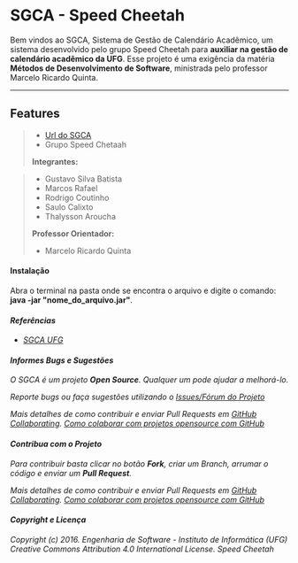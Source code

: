 SGCA - Speed Cheetah
===================


Bem vindos ao SGCA, Sistema de Gestão de Calendário Acadêmico, um sistema desenvolvido pelo grupo Speed Cheetah para **auxiliar na gestão de calendário acadêmico da UFG**. Esse projeto é uma exigência da matéria **Métodos de Desenvolvimento de Software**, ministrada pelo professor Marcelo Ricardo Quinta.

----------


 Features
-------------

> - [Url do SGCA](https://github.com/speed-cheetah/SGCA) 
> - Grupo Speed Chetaah
> 
> **Integrantes:**

> - Gustavo Silva Batista
> - Marcos Rafael
> - Rodrigo Coutinho
> - Saulo Calixto
> - Thalysson Aroucha
> 
> **Professor Orientador:**
>
> - Marcelo Ricardo Quinta

#### </i> <i class="icon-cog"></i> Instalação

Abra o terminal na pasta onde se encontra o arquivo e digite o comando: **java -jar "nome_do_arquivo.jar"**.

#### <i class="icon-file"> Referências

- [SGCA UFG](http://200.137.197.234:8080/calendario/views/home.xhtml)

#### <i class="icon-pencil"></i> Informes Bugs e Sugestões

O SGCA é um projeto **Open Source**. Qualquer um pode ajudar a melhorá-lo.

Reporte bugs ou faça sugestões utilizando o [Issues/Fórum do Projeto](https://github.com/speed-cheetah/SGCA/issues)

Mais detalhes de como contribuir e enviar Pull Requests em [GitHub Collaborating](https://help.github.com/categories/63/articles).
[Como colaborar com projetos opensource com GitHub](http://www.youtube.com/watch?v=H3olaBo83As)

#### <i class="icon-pencil"></i> Contribua com o Projeto

Para contribuir basta clicar no botão **Fork**, criar um *Branch*, arrumar o código e enviar um **Pull Request**.

Mais detalhes de como contribuir e enviar Pull Requests em [GitHub Collaborating](https://help.github.com/categories/63/articles).
[Como colaborar com projetos opensource com GitHub](http://www.youtube.com/watch?v=H3olaBo83As)

#### <i class="icon-hdd"></i> Copyright e Licença

Copyright (c) 2016. Engenharia de Software - Instituto de Informática (UFG)
Creative Commons Attribution 4.0 International License.
Speed Cheetah
